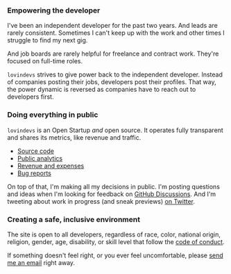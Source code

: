 ### Empowering the developer

I've been an independent developer for the past two years. And leads are rarely consistent. Sometimes I can't keep up with the work and other times I struggle to find my next gig.

And job boards are rarely helpful for freelance and contract work. They're focused on full-time roles.

`lovindevs` strives to give power back to the independent developer. Instead of companies posting their jobs, developers post their profiles. That way, the power dynamic is reversed as companies have to reach out to developers first.

### Doing everything in public

`lovindevs` is an Open Startup *and* open source. It operates fully transparent and shares its metrics, like revenue and traffic.

* [Source code](https://github.com/joemasilotti/lovindevs.com/)
* [Public analytics](https://app.usefathom.com/share/cacnfaan/lovindevs.com)
* [Revenue and expenses](/open)
* [Bug reports](https://app.honeybadger.io/project/EKRGgkQdR0)

On top of that, I'm making all my decisions in public. I'm posting questions and ideas when I'm looking for feedback on [GitHub Discussions](https://github.com/joemasilotti/lovindevs.com/discussions). And I'm tweeting about work in progress (and sneak previews) [on Twitter](https://twitter.com/joemasilotti).

### Creating a safe, inclusive environment

The site is open to all developers, regardless of race, color, national origin, religion, gender, age, disability, or skill level that follow the [code of conduct](/conduct).

If something doesn't feel right, or you ever feel uncomfortable, please [send me an email](mailto:joe@lovindevs.com) right away.
